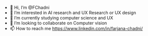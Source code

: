 - 👋 Hi, I’m @FChadni
- 👀 I’m interested in AI research and UX Research or UX design
- 🌱 I’m currently studying computer science and UX
- 💞️ I’m looking to collaborate on Computer vision
- 📫 How to reach me https://www.linkedin.com/in/farjana-chadni/

<!---
FChadni/FChadni is a ✨ special ✨ repository because its `README.md` (this file) appears on your GitHub profile.
You can click the Preview link to take a look at your changes.
--->
